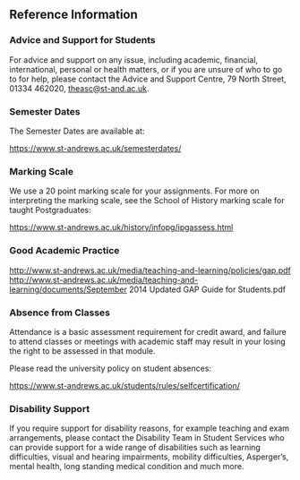 ## Reference Information

### Advice and Support for Students

For advice and support on any issue, including academic, financial, international, personal or health matters, or if you are unsure of who to go to for help, please contact the Advice and Support Centre, 79 North Street, 01334 462020, theasc@st-and.ac.uk.  

### Semester Dates

The Semester Dates are available at:  

https://www.st-andrews.ac.uk/semesterdates/

### Marking Scale

We use a 20 point marking scale for your assignments. For more on interpreting the marking scale, see the School of History marking scale for taught Postgraduates:

https://www.st-andrews.ac.uk/history/infopg/ipgassess.html

### Good Academic Practice

http://www.st-andrews.ac.uk/media/teaching-and-learning/policies/gap.pdf  
http://www.st-andrews.ac.uk/media/teaching-and-learning/documents/September 2014 Updated GAP Guide for Students.pdf

### Absence from Classes
Attendance is a basic assessment requirement for credit award, and failure to attend classes or meetings with academic staff may result in your losing the right to be assessed in that module. 

Please read the university policy on student absences:

https://www.st-andrews.ac.uk/students/rules/selfcertification/

### Disability Support

If you require support for disability reasons, for example teaching and exam arrangements, please contact the Disability Team in Student Services who can provide support for a wide range of disabilities such as learning difficulties, visual and hearing impairments, mobility difficulties, Asperger’s, mental health, long standing medical condition and much more.

